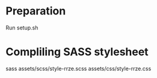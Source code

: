 Preparation
===================================
Run setup.sh



Compliling SASS stylesheet
===================================
sass assets/scss/style-rrze.scss assets/css/style-rrze.css



